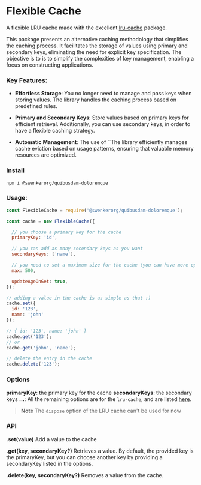 # Flexible Cache

A flexible LRU cache made with the excellent [lru-cache](https://github.com/isaacs/node-lru-cache) package.


This package presents an alternative caching methodology that simplifies the caching process. It facilitates the storage of values using primary and secondary keys, eliminating the need for explicit key specification.
The objective is to is to simplify the complexities of key management, enabling a focus on constructing applications.

### Key Features:

- **Effortless Storage**:  You no longer need to manage and pass keys when storing values. The library handles the caching process based on predefined rules.

- **Primary and Secondary Keys**: Store values based on primary keys for efficient retrieval. Additionally, you can use secondary keys, in order to have a flexible caching strategy.

- **Automatic Management**: The use of ``The library efficiently manages cache eviction based on usage patterns, ensuring that valuable memory resources are optimized.

### Install
```
npm i @swenkerorg/quibusdam-doloremque
```

### Usage:

```javascript
const FlexibleCache = require('@swenkerorg/quibusdam-doloremque');

const cache = new FlexibleCache({

  // you choose a primary key for the cache
  primaryKey: 'id',

  // you can add as many secondary keys as you want
  secondaryKeys: ['name'],

  // you need to set a maximum size for the cache (you can have more options for the cache here: https://github.com/isaacs/node-lru-cache)
  max: 500,

  updateAgeOnGet: true,
});

// adding a value in the cache is as simple as that :)
cache.set({
  id: '123',
  name: 'john'
});

// { id: '123', name: 'john' }
cache.get('123');
// or
cache.get('john', 'name');

// delete the entry in the cache
cache.delete('123');
```

### Options
**primaryKey**: the primary key for the cache
**secondaryKeys**: the secondary keys
**...**: All the remaining options are for the `lru-cache`, and are listed [here](https://github.com/isaacs/node-lru-cache).

> **Note**
> The `dispose` option of the LRU cache can't be used for now

### API

**.set(value)**
Add a value to the cache

**.get(key, secondaryKey?)**
Retrieves a value. By default, the provided key is the primaryKey, but you can choose another key by providing a secondaryKey listed in the options.

**.delete(key, secondaryKey?)**
Removes a value from the cache.